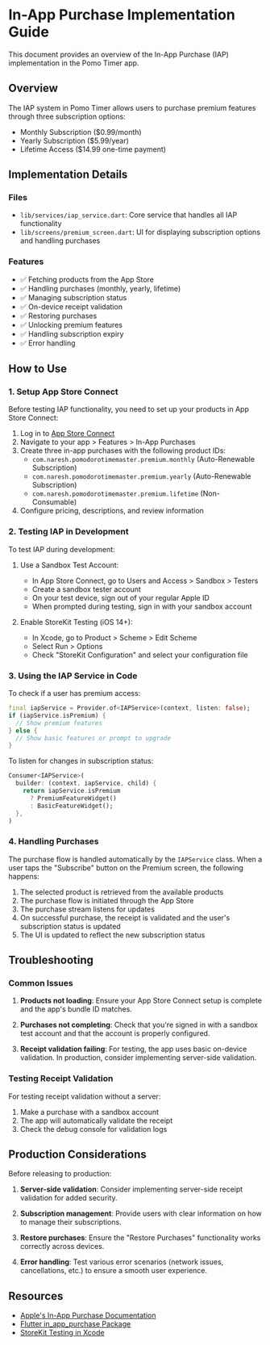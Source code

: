 # In-App Purchase Implementation Guide

This document provides an overview of the In-App Purchase (IAP) implementation in the Pomo Timer app.

## Overview

The IAP system in Pomo Timer allows users to purchase premium features through three subscription options:
- Monthly Subscription ($0.99/month)
- Yearly Subscription ($5.99/year)
- Lifetime Access ($14.99 one-time payment)

## Implementation Details

### Files

- `lib/services/iap_service.dart`: Core service that handles all IAP functionality
- `lib/screens/premium_screen.dart`: UI for displaying subscription options and handling purchases

### Features

- ✅ Fetching products from the App Store
- ✅ Handling purchases (monthly, yearly, lifetime)
- ✅ Managing subscription status
- ✅ On-device receipt validation
- ✅ Restoring purchases
- ✅ Unlocking premium features
- ✅ Handling subscription expiry
- ✅ Error handling

## How to Use

### 1. Setup App Store Connect

Before testing IAP functionality, you need to set up your products in App Store Connect:

1. Log in to [App Store Connect](https://appstoreconnect.apple.com/)
2. Navigate to your app > Features > In-App Purchases
3. Create three in-app purchases with the following product IDs:
   - `com.naresh.pomodorotimemaster.premium.monthly` (Auto-Renewable Subscription)
   - `com.naresh.pomodorotimemaster.premium.yearly` (Auto-Renewable Subscription)
   - `com.naresh.pomodorotimemaster.premium.lifetime` (Non-Consumable)
4. Configure pricing, descriptions, and review information

### 2. Testing IAP in Development

To test IAP during development:

1. Use a Sandbox Test Account:
   - In App Store Connect, go to Users and Access > Sandbox > Testers
   - Create a sandbox tester account
   - On your test device, sign out of your regular Apple ID
   - When prompted during testing, sign in with your sandbox account

2. Enable StoreKit Testing (iOS 14+):
   - In Xcode, go to Product > Scheme > Edit Scheme
   - Select Run > Options
   - Check "StoreKit Configuration" and select your configuration file

### 3. Using the IAP Service in Code

To check if a user has premium access:

```dart
final iapService = Provider.of<IAPService>(context, listen: false);
if (iapService.isPremium) {
  // Show premium features
} else {
  // Show basic features or prompt to upgrade
}
```

To listen for changes in subscription status:

```dart
Consumer<IAPService>(
  builder: (context, iapService, child) {
    return iapService.isPremium
      ? PremiumFeatureWidget()
      : BasicFeatureWidget();
  },
)
```

### 4. Handling Purchases

The purchase flow is handled automatically by the `IAPService` class. When a user taps the "Subscribe" button on the Premium screen, the following happens:

1. The selected product is retrieved from the available products
2. The purchase flow is initiated through the App Store
3. The purchase stream listens for updates
4. On successful purchase, the receipt is validated and the user's subscription status is updated
5. The UI is updated to reflect the new subscription status

## Troubleshooting

### Common Issues

1. **Products not loading**: Ensure your App Store Connect setup is complete and the app's bundle ID matches.

2. **Purchases not completing**: Check that you're signed in with a sandbox test account and that the account is properly configured.

3. **Receipt validation failing**: For testing, the app uses basic on-device validation. In production, consider implementing server-side validation.

### Testing Receipt Validation

For testing receipt validation without a server:

1. Make a purchase with a sandbox account
2. The app will automatically validate the receipt
3. Check the debug console for validation logs

## Production Considerations

Before releasing to production:

1. **Server-side validation**: Consider implementing server-side receipt validation for added security.

2. **Subscription management**: Provide users with clear information on how to manage their subscriptions.

3. **Restore purchases**: Ensure the "Restore Purchases" functionality works correctly across devices.

4. **Error handling**: Test various error scenarios (network issues, cancellations, etc.) to ensure a smooth user experience.

## Resources

- [Apple's In-App Purchase Documentation](https://developer.apple.com/in-app-purchase/)
- [Flutter in_app_purchase Package](https://pub.dev/packages/in_app_purchase)
- [StoreKit Testing in Xcode](https://developer.apple.com/documentation/xcode/setting-up-storekit-testing-in-xcode) 